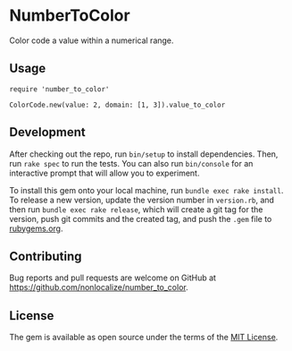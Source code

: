 # NumberToColor

Color code a value within a numerical range.

## Usage

```
require 'number_to_color'

ColorCode.new(value: 2, domain: [1, 3]).value_to_color
```

## Development

After checking out the repo, run `bin/setup` to install dependencies. Then, run `rake spec` to run the tests. You can also run `bin/console` for an interactive prompt that will allow you to experiment.

To install this gem onto your local machine, run `bundle exec rake install`. To release a new version, update the version number in `version.rb`, and then run `bundle exec rake release`, which will create a git tag for the version, push git commits and the created tag, and push the `.gem` file to [rubygems.org](https://rubygems.org).

## Contributing

Bug reports and pull requests are welcome on GitHub at https://github.com/nonlocalize/number_to_color.

## License

The gem is available as open source under the terms of the [MIT License](https://opensource.org/licenses/MIT).
